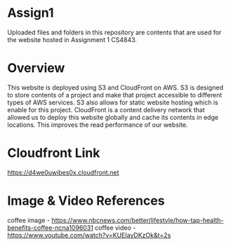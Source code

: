 # Assign1
Uploaded files and folders in this repository are contents that are used for the website hosted in Assignment 1 CS4843.

# Overview
This website is deployed using S3 and CloudFront on AWS. S3 is designed to store contents of a project and make that project accessible to different types of AWS services. S3 also allows for static website hosting which is enable for this project. CloudFront is a content delivery network that allowed us to deploy this website globally and cache its contents in edge locations. This improves the read performance of our website. 

# Cloudfront Link
https://d4we0uwibes0x.cloudfront.net

# Image & Video References
coffee image - https://www.nbcnews.com/better/lifestyle/how-tap-health-benefits-coffee-ncna1096031
coffee video - https://www.youtube.com/watch?v=KUEIayDKzOk&t=2s

